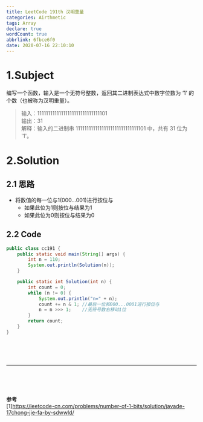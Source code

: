 ```yaml
---
title: LeetCode 191th 汉明重量
categories: Airthmetic
tags: Array
declare: true
wordCount: true
abbrlink: 6fbce6f0
date: 2020-07-16 22:10:10
---
```


# 1.Subject
编写一个函数，输入是一个无符号整数，返回其二进制表达式中数字位数为 ‘1’ 的个数（也被称为汉明重量）。 
>输入：11111111111111111111111111111101     
>输出：31     
>解释：输入的二进制串 11111111111111111111111111111101 中，共有 31 位为 '1'。     

<!-- more -->

# 2.Solution
## 2.1 思路
* 将数值的每一位与1(000...001)进行按位与
    * 如果此位为1则按位与结果为1
    * 如果此位为0则按位与结果为0

## 2.2 Code
```java
public class cc191 {
    public static void main(String[] args) {
        int n = 110;
        System.out.println(Solution(n));
    }

    public static int Solution(int n) {
        int count = 0;
        while (n != 0) {
            System.out.println("n=" + n);
            count += n & 1; //最后一位和000...0001进行按位与
            n = n >>> 1;    //无符号数右移动1位
        }
        return count;
    }
}
```

<br><br><br>
***
<br><br><br>

**参考**    
[1]https://leetcode-cn.com/problems/number-of-1-bits/solution/javade-17chong-jie-fa-by-sdwwld/

